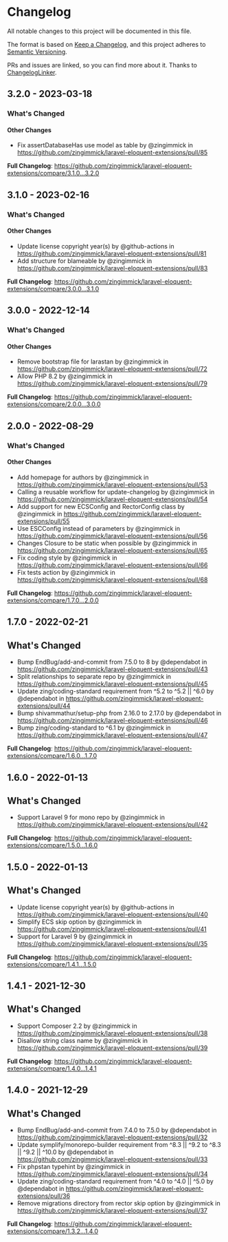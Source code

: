 # Changelog

All notable changes to this project will be documented in this file.

The format is based on [Keep a Changelog](https://keepachangelog.com/en/1.0.0/),
and this project adheres to [Semantic Versioning](https://semver.org/spec/v2.0.0.html).

PRs and issues are linked, so you can find more about it. Thanks to [ChangelogLinker](https://github.com/Symplify/ChangelogLinker).

<!-- changelog-linker -->
## 3.2.0 - 2023-03-18

<!-- Release notes generated using configuration in .github/release.yml at 3.x -->
### What's Changed

#### Other Changes

- Fix assertDatabaseHas use model as table by @zingimmick in https://github.com/zingimmick/laravel-eloquent-extensions/pull/85

**Full Changelog**: https://github.com/zingimmick/laravel-eloquent-extensions/compare/3.1.0...3.2.0

## 3.1.0 - 2023-02-16

<!-- Release notes generated using configuration in .github/release.yml at 3.x -->
### What's Changed

#### Other Changes

- Update license copyright year(s) by @github-actions in https://github.com/zingimmick/laravel-eloquent-extensions/pull/81
- Add structure for blameable by @zingimmick in https://github.com/zingimmick/laravel-eloquent-extensions/pull/83

**Full Changelog**: https://github.com/zingimmick/laravel-eloquent-extensions/compare/3.0.0...3.1.0

## 3.0.0 - 2022-12-14

<!-- Release notes generated using configuration in .github/release.yml at 3.x -->
### What's Changed

#### Other Changes

- Remove bootstrap file for larastan by @zingimmick in https://github.com/zingimmick/laravel-eloquent-extensions/pull/72
- Allow PHP 8.2 by @zingimmick in https://github.com/zingimmick/laravel-eloquent-extensions/pull/79

**Full Changelog**: https://github.com/zingimmick/laravel-eloquent-extensions/compare/2.0.0...3.0.0

## 2.0.0 - 2022-08-29

<!-- Release notes generated using configuration in .github/release.yml at 2.x -->
### What's Changed

#### Other Changes

- Add homepage for authors by @zingimmick in https://github.com/zingimmick/laravel-eloquent-extensions/pull/53
- Calling a reusable workflow for update-changelog by @zingimmick in https://github.com/zingimmick/laravel-eloquent-extensions/pull/54
- Add support for new ECSConfig and RectorConfig class by @zingimmick in https://github.com/zingimmick/laravel-eloquent-extensions/pull/55
- Use ESCConfig instead of parameters by @zingimmick in https://github.com/zingimmick/laravel-eloquent-extensions/pull/56
- Changes Closure to be static when possible by @zingimmick in https://github.com/zingimmick/laravel-eloquent-extensions/pull/65
- Fix coding style by @zingimmick in https://github.com/zingimmick/laravel-eloquent-extensions/pull/66
- Fix tests action by @zingimmick in https://github.com/zingimmick/laravel-eloquent-extensions/pull/68

**Full Changelog**: https://github.com/zingimmick/laravel-eloquent-extensions/compare/1.7.0...2.0.0

## 1.7.0 - 2022-02-21

## What's Changed

- Bump EndBug/add-and-commit from 7.5.0 to 8 by @dependabot in https://github.com/zingimmick/laravel-eloquent-extensions/pull/43
- Split relationships to separate repo by @zingimmick in https://github.com/zingimmick/laravel-eloquent-extensions/pull/45
- Update zing/coding-standard requirement from ^5.2 to ^5.2 || ^6.0 by @dependabot in https://github.com/zingimmick/laravel-eloquent-extensions/pull/44
- Bump shivammathur/setup-php from 2.16.0 to 2.17.0 by @dependabot in https://github.com/zingimmick/laravel-eloquent-extensions/pull/46
- Bump zing/coding-standard to ^6.1 by @zingimmick in https://github.com/zingimmick/laravel-eloquent-extensions/pull/47

**Full Changelog**: https://github.com/zingimmick/laravel-eloquent-extensions/compare/1.6.0...1.7.0

## 1.6.0 - 2022-01-13

## What's Changed

- Support Laravel 9 for mono repo by @zingimmick in https://github.com/zingimmick/laravel-eloquent-extensions/pull/42

**Full Changelog**: https://github.com/zingimmick/laravel-eloquent-extensions/compare/1.5.0...1.6.0

## 1.5.0 - 2022-01-13

## What's Changed

- Update license copyright year(s) by @github-actions in https://github.com/zingimmick/laravel-eloquent-extensions/pull/40
- Simplify ECS skip option by @zingimmick in https://github.com/zingimmick/laravel-eloquent-extensions/pull/41
- Support for Laravel 9 by @zingimmick in https://github.com/zingimmick/laravel-eloquent-extensions/pull/35

**Full Changelog**: https://github.com/zingimmick/laravel-eloquent-extensions/compare/1.4.1...1.5.0

## 1.4.1 - 2021-12-30

## What's Changed

- Support Composer 2.2 by @zingimmick in https://github.com/zingimmick/laravel-eloquent-extensions/pull/38
- Disallow string class name by @zingimmick in https://github.com/zingimmick/laravel-eloquent-extensions/pull/39

**Full Changelog**: https://github.com/zingimmick/laravel-eloquent-extensions/compare/1.4.0...1.4.1

## 1.4.0 - 2021-12-29

## What's Changed

- Bump EndBug/add-and-commit from 7.4.0 to 7.5.0 by @dependabot in https://github.com/zingimmick/laravel-eloquent-extensions/pull/32
- Update symplify/monorepo-builder requirement from ^8.3 || ^9.2 to ^8.3 || ^9.2 || ^10.0 by @dependabot in https://github.com/zingimmick/laravel-eloquent-extensions/pull/33
- Fix phpstan typehint by @zingimmick in https://github.com/zingimmick/laravel-eloquent-extensions/pull/34
- Update zing/coding-standard requirement from ^4.0 to ^4.0 || ^5.0 by @dependabot in https://github.com/zingimmick/laravel-eloquent-extensions/pull/36
- Remove migrations directory from rector skip option by @zingimmick in https://github.com/zingimmick/laravel-eloquent-extensions/pull/37

**Full Changelog**: https://github.com/zingimmick/laravel-eloquent-extensions/compare/1.3.2...1.4.0
